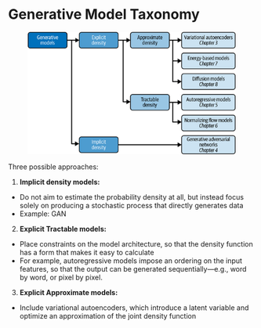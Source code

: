 # Generative Model Taxonomy

<figure><img src="../../.gitbook/assets/image (6) (1) (1) (1).png" alt=""><figcaption></figcaption></figure>

Three possible approaches:

1. **Implicit density models:**

* Do not aim to estimate the probability density at all, but instead focus solely on producing a stochastic process that directly generates data
* Example: GAN

2. **Explicit Tractable models:**

* Place constraints on the model architecture, so that the density function has a form that makes it easy to calculate
* For example, autoregressive models impose an ordering on the input features, so that the output can be generated sequentially—e.g., word by word, or pixel by pixel.

3. **Explicit Approximate models:**

* Include variational autoencoders,  which introduce a latent variable and optimize an approximation of the joint density function

